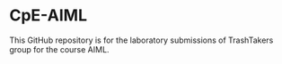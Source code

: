 # CpE-AIML
This GitHub repository is for the laboratory submissions of TrashTakers group for the course AIML.
